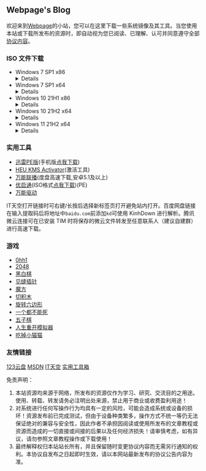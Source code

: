 ## Webpage's Blog

欢迎来到[Webpage](mqq://card/show_pslcard?uin=%32%35%38%31%33%36%30%32%39%30)的小站，您可以在这里下载一些系统镜像及其工具。当您使用本站或下载所发布的资源时，即自动视为您已阅读、已理解、认可并同意遵守全部[协议内容](#协议内容)。  


### ISO 文件下载

- Windows 7 SP1 x86
  <details><code>magnet:?xt=urn:btih:585DF592DE43A067C75CFE5A639B41FC3F24DA6F&dn=cn_windows_7_ultimate_with_sp1_x86_dvd_u_677486.iso&xl=2653276160</code><br>SHA1：B92119F5B732ECE1C0850EDA30134536E18CCCE7</details>
- Windows 7 SP1 x64
  <details><code>magnet:?xt=urn:btih:E86414F638E11104248108B155BE9408A8362509&dn=cn_windows_7_ultimate_with_sp1_x64_dvd_u_677408.iso&xl=3420557312</code><br>SHA1：2CE0B2DB34D76ED3F697CE148CB7594432405E23</details>
- Windows 10 21H1 x86
  <details><code>magnet:?xt=urn:btih:83EDBAD0B3BBE6A2ABD451F3114D11FD2459A87A&dn=zh-cn_windows_10_business_editions_version_21h1_updated_sep_2021_x86_dvd_3a0314c9.iso&xl=4140279808</code><br>SHA1：4DBD9B92E185D3A07EB802FEE2FB42FBCE707A0A</details>
- Windows 10 21H2 x64
  <details><code>magnet:?xt=urn:btih:a6594f14273fe02ae59a6d6848a47e55903d919b&dn=zh-cn_windows_10_business_editions_version_21h2_updated_dec_2021_x64_dvd_9840f50d.iso&xl=5827766272</code><br>SHA1：48E35FA7BCC1049A0350A50974D825E1A903F92A</details>
- Windows 11 21H2 x64
  <details><code>magnet:?xt=urn:btih:fb4fb9945eab74f2d0ecf5338463e71d3d19fb3f&dn=zh-cn_windows_11_business_editions_updated_dec_2021_x64_dvd_ff426bea.iso&xl=5520793600</code><br>SHA1：E79FE07B6E40163D9DEEAC2417499E8BA81239B3</details>  


### 实用工具

- [迅雷PE版](https://www.123pan.com/s/FkQ9-dvcjH)(手机版[点我下载](https://www.123pan.com/s/FkQ9-OTcjH))
- [HEU KMS Activator](https://mp.weixin.qq.com/mp/appmsgalbum?action=getalbum&album_id=1980416095488475140)(激活工具)
- [万能联播](https://www.123pan.com/s/FkQ9-3vcjH)(度盘高速下载,安卓5.1及以上)
- [优启通](https://www.itsk.com/redirect.php?id=eu)(ISO格式[点我下载](https://www.123pan.com/s/FkQ9-DTcjH))(PE)
- [万能驱动](https://www.itsk.com/redirect.php?id=ed)

IT天空打开链接时可右键/长按后选择新标签页打开避免站内打开。百度网盘链接在输入提取码后将地址中`baidu.com`前添加`kd`可使用 KinhDown 进行解析。腾讯微云连接可在已安装 TIM 时将保存的微云文件转发至任意联系人（建议自建群）进行高速下载。

### 游戏

- [0hh1](game/0)
- [2048](game/1)
- [黑白棋](game/2)
- [见缝插针](game/3)
- [魔方](game/4)
- [切积木](game/5)
- [旋转六边形](game/6)
- [一个都不能死](game/7)
- [五子棋](game/8)
- [人生重开模拟器](https://liferestart.syaro.io/view/)
- [吃掉小猫猫](https://eafoo.github.io/eatcat/)


### 友情链接
[123云盘](www.123pan.com) [MSDN](./msdn.itellyou.cn) [IT天空](/www.itsk.com) [实用工具箱](/www.sygjx.com)


<span id="协议内容">免责声明：  
1. 本站资源均来源于网络，所发布的资源仅作为学习、研究、交流目的之用途。使用、转载、转发请务必注明出处来源，禁止用于商业或收费盈利用途！  
2. 对系统进行任何写操作行为均具有一定的风险，可能会造成系统或设备的损坏！资源发布前已完成测试，但由于设备种类繁多，操作方式不统一等仍无法保证绝对的兼容与安全性，因此作者不承担因阅读或使用所发布的文章教程或资源而造成的一切直接或间接的后果以及任何经济损失！请审慎考虑，如有异议，请勿参照文章教程操作或下载使用！  
3. 最终解释权归本站站长所有，并且保留随时变更协议内容而无需另行通知的权利。本协议自发布之日起即时生效，请以本网站最新发布的协议公告内容为准。
<script> 
var $buoop = {required:{e:-4,f:-3,o:-3,s:-1,c:-3},insecure:true,api:2021.11 }; 
function $buo_f(){ 
 var e = document.createElement("script"); 
 e.src = "//browser-update.org/update.min.js"; 
 document.body.appendChild(e);
};
try {document.addEventListener("DOMContentLoaded", $buo_f,false)}
catch(e){window.attachEvent("onload", $buo_f)}
</script>
